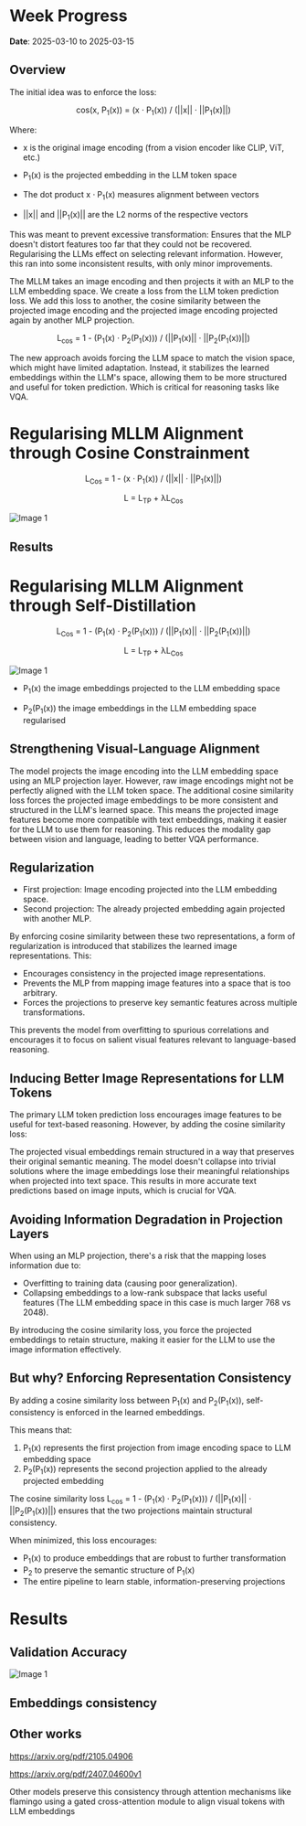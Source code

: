 # Week Progress

**Date**: 2025-03-10 to 2025-03-15


## Overview

The initial idea was to enforce the loss:

<div align="center">
   <p>cos(x, P<sub>1</sub>(x)) = (x · P<sub>1</sub>(x)) / (||x|| · ||P<sub>1</sub>(x)||)</p>
</div>

Where:

- <p>x is the original image encoding (from a vision encoder like CLIP, ViT, etc.)</p>
- <p>P<sub>1</sub>(x) is the projected embedding in the LLM token space</p>
- <p>The dot product x · P<sub>1</sub>(x) measures alignment between vectors</p>
- <p>||x|| and ||P<sub>1</sub>(x)|| are the L2 norms of the respective vectors</p>

This was meant to prevent excessive transformation: Ensures that the MLP doesn't distort features too far that they could not be recovered. Regularising the LLMs effect on selecting relevant information.
However, this ran into some inconsistent results, with only minor improvements.

The MLLM takes an image encoding and then projects it with an MLP to the LLM embedding space. We create a loss from the LLM token prediction loss. We add this loss to another, the cosine similarity between the projected image encoding and the projected image encoding projected again by another MLP projection.

<div align="center">
   <p>L<sub>cos</sub> = 1 - (P<sub>1</sub>(x) · P<sub>2</sub>(P<sub>1</sub>(x))) / (||P<sub>1</sub>(x)|| · ||P<sub>2</sub>(P<sub>1</sub>(x))||)</p>
</div>

The new approach avoids forcing the LLM space to match the vision space, which might have limited adaptation. Instead, it stabilizes the learned embeddings within the LLM's space, allowing them to be more structured and useful for token prediction. Which is critical for reasoning tasks like VQA.


# Regularising MLLM Alignment through Cosine Constrainment

<div align="center">
    <p>L<sub>Cos</sub> = 1 - (x · P<sub>1</sub>(x)) / (||x|| · ||P<sub>1</sub>(x)||)</p>
</div>

<div align="center">
    <p>L = L<sub>TP</sub> + &lambda;L<sub>Cos</sub></p>
</div>


<img src="Images/mistake/Cosine_Constrainment.PNG" alt="Image 1" style="flex: 1; max-width: 100%; height: auto;">


## Results


# Regularising MLLM Alignment through Self-Distillation

<div align="center">
    <p>L<sub>Cos</sub> = 1 - (P<sub>1</sub>(x) · P<sub>2</sub>(P<sub>1</sub>(x))) / (||P<sub>1</sub>(x)|| · ||P<sub>2</sub>(P<sub>1</sub>(x))||)</p>
</div>

<div align="center">
    <p>L = L<sub>TP</sub> + &lambda;L<sub>Cos</sub></p>
</div>


<img src="Images/mistake/self-dsistillation.PNG" alt="Image 1" style="flex: 1; max-width: 100%; height: auto;">

- <p>P<sub>1</sub>(x) the image embeddings projected to the LLM embedding space</p>
- <p>P<sub>2</sub>(P<sub>1</sub>(x)) the image embeddings in the LLM embedding space regularised</p>

## Strengthening Visual-Language Alignment

The model projects the image encoding into the LLM embedding space using an MLP projection layer. However, raw image encodings might not be perfectly aligned with the LLM token space. The additional cosine similarity loss forces the projected image embeddings to be more consistent and structured in the LLM's learned space. This means the projected image features become more compatible with text embeddings, making it easier for the LLM to use them for reasoning. This reduces the modality gap between vision and language, leading to better VQA performance.

## Regularization

- First projection: Image encoding projected into the LLM embedding space.
- Second projection: The already projected embedding again projected with another MLP.

By enforcing cosine similarity between these two representations, a form of regularization is introduced that stabilizes the learned image representations. This:

- Encourages consistency in the projected image representations.
- Prevents the MLP from mapping image features into a space that is too arbitrary.
- Forces the projections to preserve key semantic features across multiple transformations.

This prevents the model from overfitting to spurious correlations and encourages it to focus on salient visual features relevant to language-based reasoning.

## Inducing Better Image Representations for LLM Tokens

The primary LLM token prediction loss encourages image features to be useful for text-based reasoning. However, by adding the cosine similarity loss:

The projected visual embeddings remain structured in a way that preserves their original semantic meaning.
The model doesn't collapse into trivial solutions where the image embeddings lose their meaningful relationships when projected into text space.
This results in more accurate text predictions based on image inputs, which is crucial for VQA.


## Avoiding Information Degradation in Projection Layers

When using an MLP projection, there's a risk that the mapping loses information due to:

- Overfitting to training data (causing poor generalization).
- Collapsing embeddings to a low-rank subspace that lacks useful features (The LLM embedding space in this case is much larger 768 vs 2048).

By introducing the cosine similarity loss, you force the projected embeddings to retain structure, making it easier for the LLM to use the image information effectively.
## But why? Enforcing Representation Consistency

By adding a cosine similarity loss between <span>P<sub>1</sub>(x)</span> and <span>P<sub>2</sub>(P<sub>1</sub>(x))</span>, self-consistency is enforced in the learned embeddings.

This means that:
1. <span>P<sub>1</sub>(x)</span> represents the first projection from image encoding space to LLM embedding space
2. <span>P<sub>2</sub>(P<sub>1</sub>(x))</span> represents the second projection applied to the already projected embedding

The cosine similarity loss <span>L<sub>cos</sub> = 1 - (P<sub>1</sub>(x) · P<sub>2</sub>(P<sub>1</sub>(x))) / (||P<sub>1</sub>(x)|| · ||P<sub>2</sub>(P<sub>1</sub>(x))||)</span> ensures that the two projections maintain structural consistency.

When minimized, this loss encourages:
- <span>P<sub>1</sub>(x)</span> to produce embeddings that are robust to further transformation
- <span>P<sub>2</sub></span> to preserve the semantic structure of <span>P<sub>1</sub>(x)</span>
- The entire pipeline to learn stable, information-preserving projections
# Results

## Validation Accuracy

<img src="Images/mistake/W&B Chart 13_03_2025, 18_31_32.png" alt="Image 1" style="flex: 1; max-width: 100%; height: auto;">


## Embeddings consistency


## Other works

https://arxiv.org/pdf/2105.04906

https://arxiv.org/pdf/2407.04600v1

Other models preserve this consistency through attention mechanisms like flamingo using a gated cross-attention module to align visual tokens with LLM embeddings